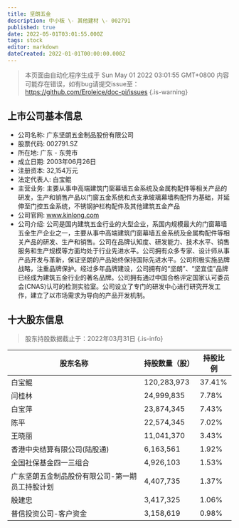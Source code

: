 ```yaml
---
title: 坚朗五金
description: 中小板 \- 其他建材 \- 002791
published: true
date: 2022-05-01T03:01:55.000Z
tags: stock
editor: markdown
dateCreated: 2022-01-01T00:00:00.000Z
---
```


> 本页面由自动化程序生成于 Sun May 01 2022 03:01:55 GMT+0800
> 内容可能存在错误，如有bug请提交issue至：https://github.com/Eroleice/doc-pi/issues
{.is-warning}

## 上市公司基本信息
- 公司名称: 广东坚朗五金制品股份有限公司
- 股票代码: 002791.SZ
- 所在地: 广东 - 东莞市
- 成立日期: 2003年06月26日
- 注册资本: 32,154万元
- 法定代表人: 白宝鲲
- 主营业务: 主要从事中高端建筑门窗幕墙五金系统及金属构配件等相关产品的研发，生产和销售产品以门窗五金系统和点支承玻璃幕墙构配件为基础，并延伸至门控五金系统，不锈钢护栏构配件及其他建筑五金产品
- 公司官网: www.kinlong.com
- 公司介绍: 公司是国内建筑五金行业的大型企业，系国内规模最大的门窗幕墙五金生产企业之一，主要从事中高端建筑门窗幕墙五金系统及金属构配件等相关产品的研发、生产和销售。公司在品牌认知度、研发能力、技术水平、销售服务和生产规模等方面均处于行业先进水平。公司拥有众多专家、设计师从事产品开发与革新，保证坚朗的产品始终保持国际先进水平。公司积极实施品牌战略，注重品牌保护。经过多年品牌建设，公司拥有的“坚朗”、“坚宜佳”品牌已经成为建筑五金行业的著名品牌。公司拥有通过中国合格评定国家认可委员会(CNAS)认可的检测实验室。公司设立了专门的研发中心进行研究开发工作，建立了以市场需求为导向的产品开发机制。


## 十大股东信息
> 股东持股数据截止于：2022年03月31日
{.is-info}

| 股东名称 | 持股数量（股） | 持股比例 |
| --- | --- | --- |
| 白宝鲲 | 120,283,973 | 37.41% |
| 闫桂林 | 24,999,835 | 7.78% |
| 白宝萍 | 23,874,345 | 7.43% |
| 陈平 | 22,574,345 | 7.02% |
| 王晓丽 | 11,041,370 | 3.43% |
| 香港中央结算有限公司(陆股通) | 6,163,561 | 1.92% |
| 全国社保基金四一三组合 | 4,926,103 | 1.53% |
| 广东坚朗五金制品股份有限公司-第一期员工持股计划 | 4,407,735 | 1.37% |
| 殷建忠 | 3,417,325 | 1.06% |
| 普信投资公司-客户资金 | 3,158,619 | 0.98% |




